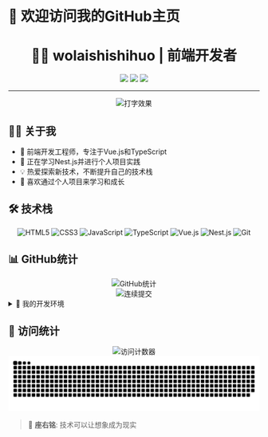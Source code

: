 # 🚀 欢迎访问我的GitHub主页

<h1 align="center">👨‍💻 wolaishishihuo | 前端开发者</h1>
<p align="center">
  <img src="https://img.shields.io/badge/Focus-Frontend%20Development-blue" />
  <img src="https://img.shields.io/badge/Learning-Nest.js-red" />
  <img src="https://img.shields.io/badge/Love-Coding-green" />
</p>

---

<div align="center">
<img src="https://readme-typing-svg.herokuapp.com?font=Fira+Code&pause=1000&color=2F81F7&center=true&vCenter=true&random=false&width=435&lines=%E5%89%8D%E7%AB%AF%E5%BC%80%E5%8F%91%E8%80%85+%7C+Vue+%2B+TS+%E7%88%B1%E5%A5%BD%E8%80%85;%E6%AD%A3%E5%9C%A8%E5%AD%A6%E4%B9%A0+Nest.js+%E5%85%A8%E6%A0%88%E5%BC%80%E5%8F%91" alt="打字效果" />
</div>

## 👨‍💻 关于我

- 🔭 前端开发工程师，专注于Vue.js和TypeScript
- 🌱 正在学习Nest.js并进行个人项目实践
- 💡 热爱探索新技术，不断提升自己的技术栈
- 🚀 喜欢通过个人项目来学习和成长

## 🛠️ 技术栈

<div align="center">
<img src="https://img.shields.io/badge/HTML5-E34F26?style=for-the-badge&logo=html5&logoColor=white" alt="HTML5" />
<img src="https://img.shields.io/badge/CSS3-1572B6?style=for-the-badge&logo=css3&logoColor=white" alt="CSS3" />
<img src="https://img.shields.io/badge/JavaScript-F7DF1E?style=for-the-badge&logo=javascript&logoColor=black" alt="JavaScript" />
<img src="https://img.shields.io/badge/TypeScript-3178C6?style=for-the-badge&logo=typescript&logoColor=white" alt="TypeScript" />
<img src="https://img.shields.io/badge/Vue.js-4FC08D?style=for-the-badge&logo=vue.js&logoColor=white" alt="Vue.js" />
<img src="https://img.shields.io/badge/Nest.js-E0234E?style=for-the-badge&logo=nestjs&logoColor=white" alt="Nest.js" />
<img src="https://img.shields.io/badge/Git-F05032?style=for-the-badge&logo=git&logoColor=white" alt="Git" />
</div>

## 📊 GitHub统计

<div align="center">
<img src="https://github-readme-stats.vercel.app/api?username=wolaishishihuo&show_icons=true&theme=vue-dark&hide_border=true&locale=cn" alt="GitHub统计" />
</div>

<div align="center">
<img src="https://github-readme-streak-stats.herokuapp.com/?user=wolaishishihuo&theme=vue-dark&hide_border=true&locale=zh" alt="连续提交" />
</div>

<details>
<summary>🔧 我的开发环境</summary>

```bash
OS: Windows 11 / macOS
Editor: VSCode
Terminal: Windows Terminal / iTerm2
Browser: Chrome
```
</details>

## 👀 访问统计

<div align="center">
<img src="https://visitor-badge.laobi.icu/badge?page_id=wolaishishihuo.wolaishishihuo" alt="访问计数器"/>
</div>

<div align="center">
<img src="https://raw.githubusercontent.com/platane/snk/output/github-contribution-grid-snake.svg" alt="贪吃蛇贡献图" />
</div>

> 🌟 **座右铭**: 技术可以让想象成为现实
